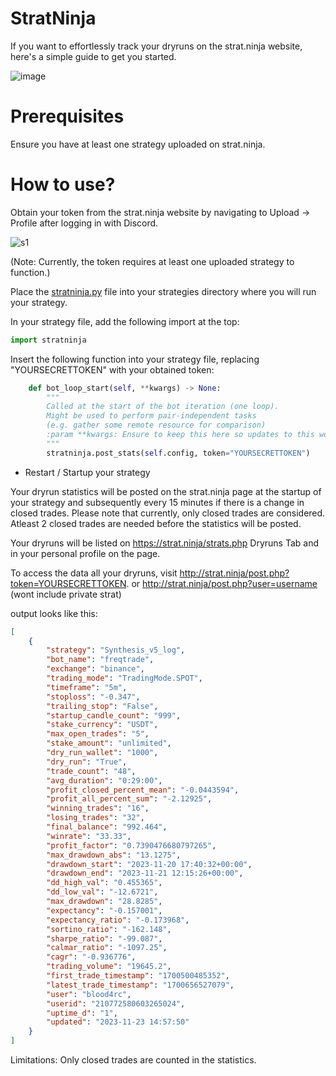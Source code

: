 # StratNinja
If you want to effortlessly track your dryruns on the strat.ninja website, here's a simple guide to get you started.

![image](https://github.com/Bloodhunter4rc/stratninja/assets/8630485/29b698a3-03a5-4937-85fd-7c3deda6aef5)


# Prerequisites
Ensure you have at least one strategy uploaded on strat.ninja.

# How to use?

Obtain your token from the strat.ninja website by navigating to Upload -> Profile after logging in with Discord.

![s1](https://github.com/Bloodhunter4rc/stratninja/assets/8630485/6606075c-5b1f-494f-b6dc-2988a6d16762)

(Note: Currently, the token requires at least one uploaded strategy to function.)

Place the [stratninja.py](https://github.com/Bloodhunter4rc/stratninja/blob/main/stratninja.py) file into your strategies directory where you will run your strategy.

In your strategy file, add the following import at the top:

```python
import stratninja
```
Insert the following function into your strategy file, replacing "YOURSECRETTOKEN" with your obtained token:

```python
    def bot_loop_start(self, **kwargs) -> None:
        """
        Called at the start of the bot iteration (one loop).
        Might be used to perform pair-independent tasks
        (e.g. gather some remote resource for comparison)
        :param **kwargs: Ensure to keep this here so updates to this won't break your strategy.
        """
        stratninja.post_stats(self.config, token="YOURSECRETTOKEN")
```

- Restart / Startup your strategy

Your dryrun statistics will be posted on the strat.ninja page at the startup of your strategy and subsequently every 15 minutes if there is a change in closed trades. Please note that currently, only closed trades are considered.
Atleast 2 closed trades are needed before the statistics will be posted.

Your dryruns will be listed on https://strat.ninja/strats.php Dryruns Tab and in your personal profile on the page.

To access the data all your dryruns, visit http://strat.ninja/post.php?token=YOURSECRETTOKEN.
or http://strat.ninja/post.php?user=username (wont include private strat)

output looks like this:
```json
[
    {
        "strategy": "Synthesis_v5_log",
        "bot_name": "freqtrade",
        "exchange": "binance",
        "trading_mode": "TradingMode.SPOT",
        "timeframe": "5m",
        "stoploss": "-0.347",
        "trailing_stop": "False",
        "startup_candle_count": "999",
        "stake_currency": "USDT",
        "max_open_trades": "5",
        "stake_amount": "unlimited",
        "dry_run_wallet": "1000",
        "dry_run": "True",
        "trade_count": "48",
        "avg_duration": "0:29:00",
        "profit_closed_percent_mean": "-0.0443594",
        "profit_all_percent_sum": "-2.12925",
        "winning_trades": "16",
        "losing_trades": "32",
        "final_balance": "992.464",
        "winrate": "33.33",
        "profit_factor": "0.7390476680797265",
        "max_drawdown_abs": "13.1275",
        "drawdown_start": "2023-11-20 17:40:32+00:00",
        "drawdown_end": "2023-11-21 12:15:26+00:00",
        "dd_high_val": "0.455365",
        "dd_low_val": "-12.6721",
        "max_drawdown": "28.8285",
        "expectancy": "-0.157001",
        "expectancy_ratio": "-0.173968",
        "sortino_ratio": "-162.148",
        "sharpe_ratio": "-99.087",
        "calmar_ratio": "-1097.25",
        "cagr": "-0.936776",
        "trading_volume": "19645.2",
        "first_trade_timestamp": "1700500485352",
        "latest_trade_timestamp": "1700656527079",
        "user": "blood4rc",
        "userid": "210772580603265024",
        "uptime_d": "1",
        "updated": "2023-11-23 14:57:50"
    }
]
```
Limitations: Only closed trades are counted in the statistics.

